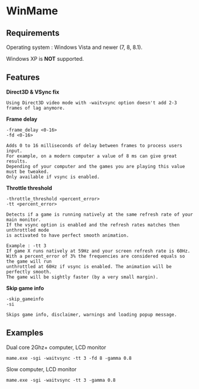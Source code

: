 # WinMame

## Requirements

Operating system : Windows Vista and newer (7, 8, 8.1).

Windows XP is **NOT** supported.

## Features

**Direct3D & VSync fix**

    Using Direct3D video mode with -waitvsync option doesn't add 2-3 frames of lag anymore.

**Frame delay**

    -frame_delay <0-16>
    -fd <0-16>

    Adds 0 to 16 milliseconds of delay between frames to process users input.
    For example, on a modern computer a value of 8 ms can give great results.
    Depending of your computer and the games you are playing this value must be tweaked.
    Only available if vsync is enabled.

**Throttle threshold**

    -throttle_threshold <percent_error>
    -tt <percent_error>
    
    Detects if a game is running natively at the same refresh rate of your main monitor.
    If the vsync option is enabled and the refresh rates matches then unthrottled mode
    is activated to have perfect smooth animation.
    
    Example : -tt 3
    If game X runs natively at 59Hz and your screen refresh rate is 60Hz.
    With a percent_error of 3% the frequencies are considered equals so the game will run
    unthrottled at 60Hz if vsync is enabled. The animation will be perfectly smooth.
    The game will be sightly faster (by a very small margin).

**Skip game info**
    
    -skip_gameinfo
    -si
    
    Skips game info, disclaimer, warnings and loading popup message.

## Examples
Dual core 2Ghz+ computer, LCD monitor

    mame.exe -sgi -waitvsync -tt 3 -fd 8 -gamma 0.8

Slow computer, LCD monitor

    mame.exe -sgi -waitvsync -tt 3 -gamma 0.8
